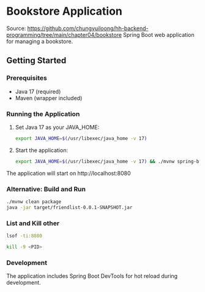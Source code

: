 # Bookstore Application
Source: https://github.com/chungvuiloong/hh-backend-programming/tree/main/chapter04/bookstore
Spring Boot web application for managing a bookstore.


## Getting Started

### Prerequisites
- Java 17 (required)
- Maven (wrapper included)

### Running the Application

1. Set Java 17 as your JAVA_HOME:
   ```bash
   export JAVA_HOME=$(/usr/libexec/java_home -v 17)
   ```

2. Start the application:
   ```bash
   export JAVA_HOME=$(/usr/libexec/java_home -v 17) && ./mvnw spring-boot:run
   ```

The application will start on http://localhost:8080

### Alternative: Build and Run

```bash
./mvnw clean package
java -jar target/friendlist-0.0.1-SNAPSHOT.jar
```

### List and Kill other 
```bash
lsof -ti:8080
```

```bash
kill -9 <PID>
```

### Development

The application includes Spring Boot DevTools for hot reload during development.
